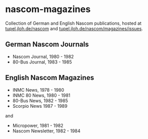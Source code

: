 # nascom-magazines

Collection of German and English Nascom publications,
hosted at [tupel.jloh.de/nascom](https://tupel.jloh.de/nascom)
and [tupel.jloh.de/nascom/magazines/issues](https://tupel.jloh.de/nascom/magazines/issues).

## German Nascom Journals

* Nascom Journal, 1980 - 1982
* 80-Bus Journal, 1983 - 1985

## English Nascom Magazines

* INMC News, 1978 - 1980
* INMC 80 News, 1980 - 1981
* 80-Bus News, 1982 - 1985
* Scorpio News 1987 - 1989

and

* Micropower, 1981 - 1982
* Nascom Newsletter, 1982 - 1984
